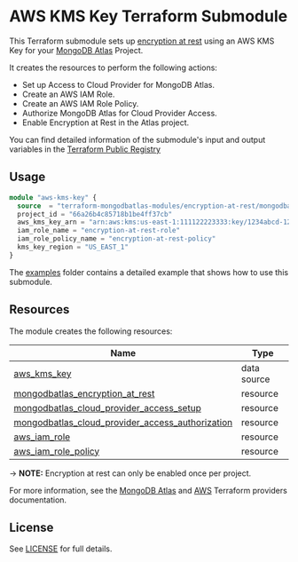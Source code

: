 # AWS KMS Key Terraform Submodule

This Terraform submodule sets up [encryption at rest](https://www.mongodb.com/docs/atlas/security-kms-encryption/) using an AWS KMS Key for your [MongoDB Atlas](https://www.mongodb.com/products/platform/atlas-database) Project.

It creates the resources to perform the following actions:

- Set up Access to Cloud Provider for MongoDB Atlas.
- Create an AWS IAM Role.
- Create an AWS IAM Role Policy.
- Authorize MongoDB Atlas for Cloud Provider Access.
- Enable Encryption at Rest in the Atlas project.

You can find detailed information of the submodule's input and output variables in the [Terraform Public Registry]()

## Usage 

```terraform
module "aws-kms-key" {
  source  = "terraform-mongodbatlas-modules/encryption-at-rest/mongodbatlas//modules/aws-kms"
  project_id = "66a26b4c85718b1be4ff37cb"
  aws_kms_key_arn = "arn:aws:kms:us-east-1:111122223333:key/1234abcd-12ab-34cd-56ef-1234567890ab"       
  iam_role_name = "encryption-at-rest-role"
  iam_role_policy_name = "encryption-at-rest-policy"
  kms_key_region = "US_EAST_1"
}
```

The [examples](https://github.com/terraform-mongodbatlas-modules/terraform-mongodbatlas-encryption-at-rest/tree/main/examples) folder contains a detailed example that shows how to use this submodule.

## Resources

The module creates the following resources:

| Name | Type |
|------|------|
| [aws_kms_key](https://registry.terraform.io/providers/hashicorp/aws/latest/docs/data-sources/kms_key) | data source |
| [mongodbatlas_encryption_at_rest](https://registry.terraform.io/providers/mongodb/mongodbatlas/1.17.6/docs/resources/encryption_at_rest) | resource |
| [mongodbatlas_cloud_provider_access_setup](https://registry.terraform.io/providers/mongodb/mongodbatlas/latest/docs/resources/cloud_provider_access#mongodbatlas_cloud_provider_access_setup) | resource |
| [mongodbatlas_cloud_provider_access_authorization](https://registry.terraform.io/providers/mongodb/mongodbatlas/latest/docs/resources/cloud_provider_access#mongodbatlas_cloud_provider_access_authorization) | resource |
| [aws_iam_role](https://registry.terraform.io/providers/hashicorp/aws/latest/docs/resources/iam_role) | resource |
| [aws_iam_role_policy](https://registry.terraform.io/providers/hashicorp/aws/latest/docs/resources/iam_role_policy) | resource |

-> **NOTE:** Encryption at rest can only be enabled once per project.

For more information, see the [MongoDB Atlas](https://registry.terraform.io/providers/mongodb/mongodbatlas/latest/docs) and [AWS](https://registry.terraform.io/providers/hashicorp/aws/latest/docs) Terraform providers documentation.

## License

See [LICENSE](https://github.com/terraform-mongodbatlas-modules/terraform-mongodbatlas-encryption-at-rest/blob/main/LICENSE) for full details.

